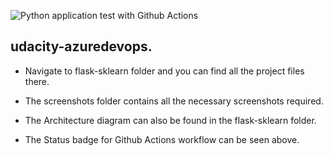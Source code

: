 ![Python application test with Github Actions](https://github.com/riyaarora65/udacity-azuredevops/workflows/Python%20application%20test%20with%20Github%20Actions/badge.svg)

## udacity-azuredevops.

* Navigate to flask-sklearn folder and you can find all the project files there.

* The screenshots folder contains all the necessary screenshots required.

* The Architecture diagram can also be found in the flask-sklearn folder.

* The Status badge for Github Actions workflow can be seen above.
